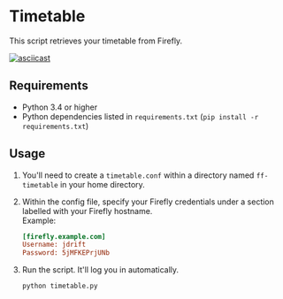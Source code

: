 # Timetable

This script retrieves your timetable from Firefly.

[![asciicast](https://asciinema.org/a/qwucsSXemoLbaCgvBsIu7p4VI.svg)](https://asciinema.org/a/qwucsSXemoLbaCgvBsIu7p4VI)

## Requirements
- Python 3.4 or higher
- Python dependencies listed in `requirements.txt` (`pip install -r requirements.txt`)

## Usage
1. You'll need to create a `timetable.conf` within a directory named `ff-timetable` in your home directory.
2. Within the config file, specify your Firefly credentials under a section labelled with your Firefly hostname.  
    Example:

    ```ini
    [firefly.example.com]
    Username: jdrift
    Password: 5jMFKEPrjUNb
    ```
3. Run the script. It'll log you in automatically.
    ```bash
    python timetable.py
    ```